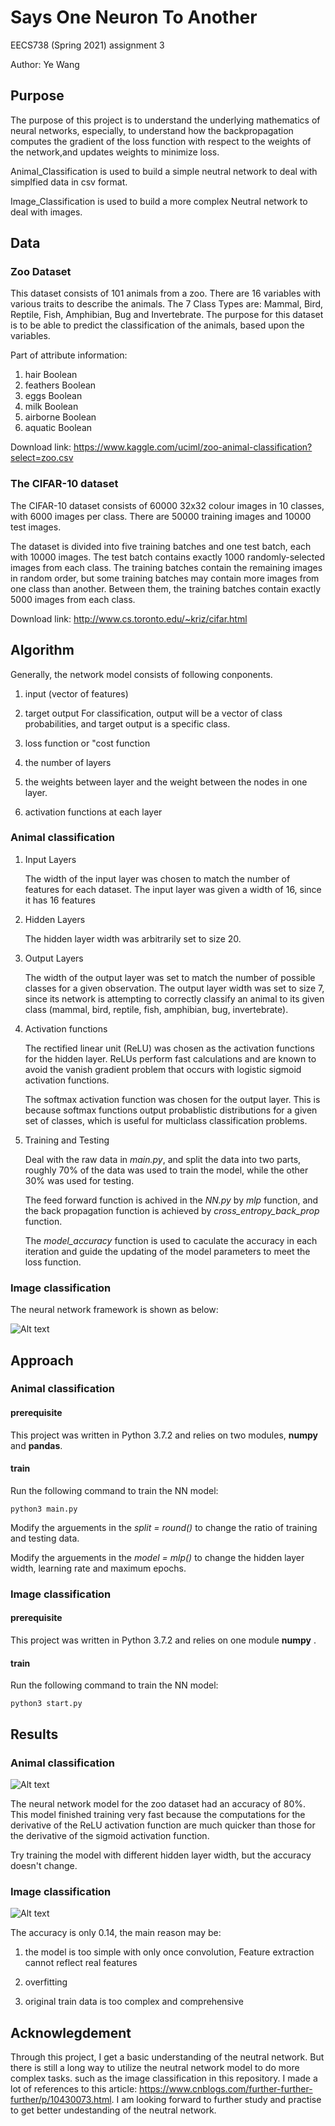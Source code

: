 # Says One Neuron To Another

  EECS738 (Spring 2021) assignment 3

  Author: Ye Wang

## Purpose

The purpose of this project is to understand the underlying mathematics of neural networks, especially, to understand how the backpropagation computes the gradient of the loss function with respect to the weights of the network,and updates weights to minimize loss.

Animal_Classification is used to build a simple neutral network to deal with simplfied data in csv format. 

Image_Classification is used to build a more complex Neutral network to deal with images. 

## Data

### Zoo Dataset

This dataset consists of 101 animals from a zoo. There are 16 variables with various traits to describe the animals. The 7 Class Types are: Mammal, Bird, Reptile, Fish, Amphibian, Bug and Invertebrate. The purpose for this dataset is to be able to predict the classification of the animals, based upon the variables.

Part of attribute information:

1.	hair Boolean
2.	feathers Boolean
3.	eggs Boolean
4.	milk Boolean
5.	airborne Boolean
6.	aquatic Boolean

Download link: https://www.kaggle.com/uciml/zoo-animal-classification?select=zoo.csv

### The CIFAR-10 dataset

The CIFAR-10 dataset consists of 60000 32x32 colour images in 10 classes, with 6000 images per class. There are 50000 training images and 10000 test images.

The dataset is divided into five training batches and one test batch, each with 10000 images. The test batch contains exactly 1000 randomly-selected images from each class. The training batches contain the remaining images in random order, but some training batches may contain more images from one class than another. Between them, the training batches contain exactly 5000 images from each class.

Download link: http://www.cs.toronto.edu/~kriz/cifar.html

## Algorithm


Generally, the network model consists of following conponents.

 1. input (vector of features)
 
 2. target output
   For classification, output will be a vector of class probabilities, and target output is a specific class.
   
 3. loss function or "cost function
 
 4. the number of layers
 
 5. the weights between layer and the weight between the nodes in one layer.
 
 6. activation functions at each layer


### Animal classification


1. Input Layers

    The width of the input layer was chosen to match the number of features for each dataset. The input layer was given a width of 16, since it has 16 features

2. Hidden Layers

    The hidden layer width was arbitrarily set to size 20.

3. Output Layers

    The width of the output layer was set to match the number of possible classes for a given observation. The output layer width was set to size 7, since its network is attempting to correctly classify an animal to its given class (mammal, bird, reptile, fish, amphibian, bug, invertebrate). 

4. Activation functions

    The rectified linear unit (ReLU) was chosen as the activation functions for the hidden layer. ReLUs perform fast calculations and are known to avoid the vanish gradient problem that occurs with logistic sigmoid activation functions.
  
    The softmax activation function was chosen for the output layer. This is because softmax functions output probablistic distributions for a given set of classes, which is useful for multiclass classification problems.

5. Training and Testing

    Deal with the raw data in _main.py_, and split the data into two parts, roughly 70% of the data was used to train the model, while the other 30% was used for testing.
  
    The feed forward function is achived in the _NN.py_ by _mlp_ function, and the back propagation function is achieved by _cross_entropy_back_prop_ function.
  
    The _model_accuracy_ function is used to caculate the accuracy in each iteration and guide the updating of the model parameters to meet the loss function.
  

### Image classification

The neural network framework is shown as below:

![Alt text](https://github.com/yeah61/Says-One-Neuron-to-Another/blob/main/Image_Classification/model%20framework.png)

## Approach

### Animal classification

#### prerequisite

   This project was written in Python 3.7.2 and relies on two modules, **numpy** and **pandas**.

#### train 

   Run the following command to train the NN model:

```
python3 main.py
```

   Modify the arguements in the _split = round()_ to change the ratio of training and testing data.

   Modify the arguements in the _model = mlp()_ to change the hidden layer width, learning rate and maximum epochs.

### Image classification

#### prerequisite

   This project was written in Python 3.7.2 and relies on one module **numpy** .

#### train 

   Run the following command to train the NN model:

```
python3 start.py
```
## Results

### Animal classification

![Alt text](https://github.com/yeah61/Says-One-Neuron-to-Another/blob/main/Animal_Classification/animal_classification_result.png)

The neural network model for the zoo dataset had an accuracy of 80%. This model finished training very fast because the computations for the derivative of the ReLU activation function are much quicker than those for the derivative of the sigmoid activation function.

Try training the model with different hidden layer width, but the accuracy doesn't change.

### Image classification

![Alt text](https://github.com/yeah61/Says-One-Neuron-to-Another/blob/main/Image_Classification/Image_classification_result.png)

The accuracy is only 0.14, the main reason may be: 

1. the model is too simple with only once convolution, Feature extraction cannot reflect real features

2. overfitting

3. original train data is too complex and comprehensive

## Acknowlegdement

Through this project, I get a basic understanding of the neutral network. But there is still a long way to utilize the neutral network model to do more complex tasks.
such as the image classification in this repository. I made a lot of references to this article: 
https://www.cnblogs.com/further-further-further/p/10430073.html. I am looking forward to further study and practise to get better undestanding of the neutral network.
